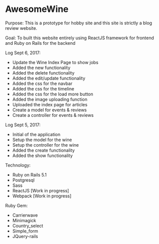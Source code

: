# AwesomeWine

Purpose: This is a prototype for hobby site and this site is strictly a blog review website.

Goal: To built this website entirely using ReactJS framework for frontend and Ruby on Rails for the backend

Log Sept 6, 2017:
- Update the Wine Index Page to show jobs
- Added the new functionality
- Added the delete functionality
- Added the edit/update functionality
- Added the css for the navbar
- Added the css for the timeline
- Added the css for the load more button
- Added the image uploading function
- Uploaded the index page for articles
- Create a model for events & reviews
- Create a controller for events & reviews

Log Sept 5, 2017:
- Initial of the application
- Setup the model for the wine
- Setup the controller for the wine
- Added the create functionality
- Added the show functionality


Technology:
- Ruby on Rails 5.1
- Postgresql
- Sass
- ReactJS [Work in progress]
- Webpack [Work in progress]

Ruby Gem:
- Carrierwave
- Minimagick
- Country_select
- Simple_form
- JQuery-rails